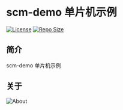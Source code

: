 # scm-demo 单片机示例

[![License](https://img.shields.io/github/license/ALI1416/scm-demo?label=License)](https://opensource.org/licenses/BSD-3-Clause)
[![Repo Size](https://img.shields.io/github/repo-size/ALI1416/scm-demo?label=Repo%20Size&color=success)](https://github.com/ALI1416/scm-demo/archive/refs/heads/master.zip)

## 简介

scm-demo 单片机示例

## 关于

<picture>
  <source media="(prefers-color-scheme: dark)" srcset="https://www.404z.cn/images/about.dark.svg">
  <img alt="About" src="https://www.404z.cn/images/about.light.svg">
</picture>
